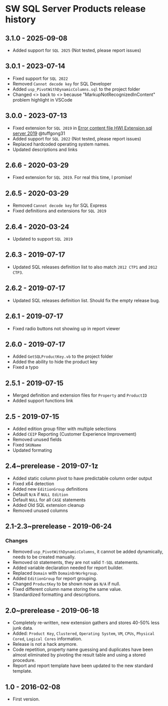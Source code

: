# SW SQL Server Products release history

## 3.1.0 - 2025-09-08

* Added support for `SQL 2025` (Not tested, please report issues)

## 3.0.1 - 2023-07-14

* Fixed  support for `SQL 2022`
* Removed `Cannot decode key` for SQL Developer
* Added `usp_PivotWithDynamicColumns.sql` to the project folder
* Changed <> back to &lt;&gt; because "MarkupNotRecognizedInContent" problem highlight in VSCode

## 3.0.0 - 2023-07-13

* Fixed extension for `SQL 2019` in [Error content file HWI Extension sql server 2019](https://github.com/MEM-Zone/MEM.Zone/issues/9) @tuffgong31
* Added support for `SQL 2022` (Not tested, please report issues)
* Replaced hardcoded operating system names.
* Updated descriptions and links

## 2.6.6 - 2020-03-29

* Fixed extension for `SQL 2019`. For real this time, I promise!

## 2.6.5 - 2020-03-29

* Removed `Cannot decode key` for SQL Express
* Fixed definitions and extensions for `SQL 2019`

## 2.6.4 - 2020-03-24

* Updated to support `SQL 2019`

## 2.6.3 - 2019-07-17

* Updated SQL releases definition list to also match `2012 CTP1` and `2012 CTP3`.

## 2.6.2 - 2019-07-17

* Updated SQL releases definition list. Should fix the empty release bug.

## 2.6.1 - 2019-07-17

* Fixed radio buttons not showing up in report viewer

## 2.6.0 - 2019-07-17

* Added `GetSQLProductKey.vb` to the project folder
* Added the ability to hide the product key
* Fixed a typo

## 2.5.1 - 2019-07-15

* Merged definition and extension files for `Property` and `ProductID`
* Added support functions link

## 2.5 - 2019-07-15

* Added edition group filter with multiple selections
* Added `CEIP` Reporting (Customer Experience Improvement)
* Removed unused fields
* Fixed `SKUName`
* Updated formating

## 2.4~prerelease - 2019-07-1z

* Added static column pivot to have predictable column order output
* Fixed x64 detection
* Added new `EditionGroup` definitions
* Default `N/A` if `NULL Edition`
* Default `NULL` for all `CASE` statements
* Added Old SQL extension cleanup
* Removed unused columns

## 2.1-2.3~prerelease - 2019-06-24

### Changes

* Removed `usp_PivotWithDynamicColumns`, it cannot be added dynamically, needs to be created manually.
* Removed `GO` statements, they are not valid `T-SQL` statements.
* Added variable declaration needed for report builder.
* Replaced `Domain` with `DomainOrWorkgroup`.
* Added `EditionGroup` for report grouping.
* Changed `ProductKey` to be shown now as `N/A` if null.
* Fixed different column name storing the same value.
* Standardized formatting and descriptions.

## 2.0~prerelease - 2019-06-18

* Completely re-written, new extension gathers and stores 40-50% less junk data.
* Added: `Product Key`, `Clustered`, `Operating System`, `VM`, `CPUs`, `Physical Cored`, `Logical Cores` information.
* Release is not a hack anymore.
* Code repetition, property name guessing and duplicates have been almost eliminated by pivoting the result table and using a stored procedure.
* Report and report template have been updated to the new standard template.

## 1.0 - 2016-02-08

* First version.
